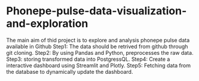# Phonepe-pulse-data-visualization-and-exploration
The main aim of thid project is to explore and analysis phonepe pulse data available in Github
Step1: The data should be retrived from github through git cloning.
Step2: By using Pandas and Python, preprocesses the raw data.
Step3: storing transformed data into PostgressQL.
Step4: Create a interactive dashboard using Streamlit and Plotly.
Step5: Fetching data from the database to dynamically update the dashboard.
